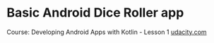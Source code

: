 # Basic Android Dice Roller app

Course: Developing Android Apps with Kotlin - Lesson 1
[udacity.com](udacity.com)
